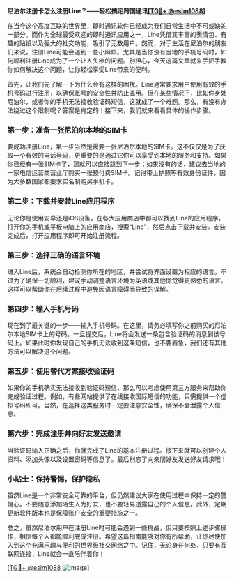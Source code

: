 **尼泊尔注册卡怎么注册Line？——轻松搞定跨国通讯[[TG💪+ @esim1088](https://t.me/s/esim1088)]**

在当今这个高度互联的世界里，即时通讯软件已经成为我们日常生活中不可或缺的一部分。而作为全球最受欢迎的即时通讯应用之一，Line凭借其丰富的表情包、有趣的贴纸以及强大的社交功能，吸引了无数用户。然而，对于生活在尼泊尔的朋友们来说，注册Line可能会遇到一些小麻烦。尤其是当你没有当地的手机号码时，如何顺利注册Line成为了一个让人头疼的问题。别担心，今天这篇文章就来手把手教你如何解决这个问题，让你轻松享受Line带来的便利。

首先，让我们先了解一下为什么会有这样的困扰。Line通常要求用户使用有效的手机号码进行注册，以确保账号的安全性并防止滥用。但在某些情况下，比如你身处尼泊尔，或者你的手机无法接收验证码短信，这就成了一个难题。那么，有没有办法绕过这个限制呢？答案是肯定的！接下来，我们就来看看具体的操作步骤。

### 第一步：准备一张尼泊尔本地的SIM卡

要成功注册Line，第一步当然是需要一张尼泊尔本地的SIM卡。这不仅仅是为了获取一个有效的电话号码，更重要的是通过它你可以享受到本地的服务和支持。如果你已经有一张SIM卡了，那就可以直接跳到下一步；如果没有的话，建议去当地的一家电信运营商营业厅购买一张预付费SIM卡。记得带上护照等有效身份证件，因为大多数国家都要求实名制购买手机卡。

### 第二步：下载并安装Line应用程序

无论你是使用安卓还是iOS设备，在各大应用商店中都可以找到Line的应用程序。打开你的手机或平板电脑上的应用商店，搜索“Line”，然后点击下载并安装。安装完成后，打开应用程序即可开始注册流程。

### 第三步：选择正确的语言环境

进入Line后，系统会自动检测你所在的地区，并尝试将界面设置为相应的语言。不过为了确保一切顺利，建议手动调整语言环境为英语或其他你觉得更熟悉的语言。这样可以帮助你在后续过程中避免因语言障碍而导致的误解。

### 第四步：输入手机号码

现在到了最关键的一步——输入手机号码。在这里，请务必填写你之前购买的尼泊尔本地SIM卡上的号码。一旦提交后，Line将会发送一条包含验证码的消息到该号码上。如果此时你发现自己的手机无法收到这条短信，也不要着急，我们还有其他方法可以解决这个问题。

### 第五步：使用替代方案接收验证码

如果你的手机确实无法接收到验证码短信，那么可以考虑使用第三方服务来帮助你完成验证过程。例如，有些网站提供了在线接收国际短信的功能，只需提供一个虚拟号码即可。当然，在选择这类服务时一定要注意安全性，确保不会泄露个人信息。

### 第六步：完成注册并向好友发送邀请

当验证码输入正确之后，你就完成了Line的基本注册过程。接下来就可以创建个人资料、添加头像以及设置密码等信息了。最后别忘了向亲朋好友发送好友请求哦！

### 小贴士：保持警惕，保护隐私

虽然Line是一个非常安全可靠的平台，但仍然建议大家在使用过程中保持一定的警惕心。不要随意添加陌生人为好友，也不要轻易透露自己的个人信息。此外，定期更新软件版本也是保障账户安全的重要措施之一。

总之，虽然尼泊尔用户在注册Line时可能会遇到一些挑战，但只要按照上述步骤操作，相信每个人都能顺利完成注册。希望这篇指南能够对你有所帮助，让你尽快加入到这个充满乐趣与便利的世界级社交网络之中。记住，无论身在何处，只要有互联网连接，Line就会一直陪伴着你！

[[TG💪+ @esim1088](https://t.me/s/esim1088) ![Image](https://i.postimg.cc/4NQfJmqS/Snipaste-2025-05-13-00-14-12.png)]